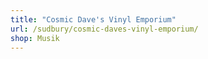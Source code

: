 ```yaml
---
title: "Cosmic Dave's Vinyl Emporium"
url: /sudbury/cosmic-daves-vinyl-emporium/
shop: Musik
---
```

